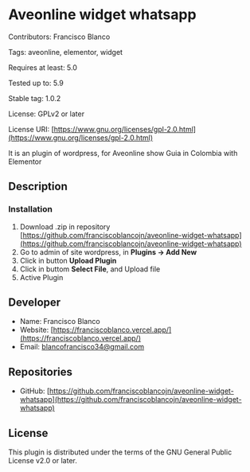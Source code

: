 # Aveonline widget whatsapp
 
Contributors: Francisco Blanco

Tags: aveonline, elementor, widget

Requires at least: 5.0

Tested up to: 5.9

Stable tag:  1.0.2

License: GPLv2 or later

License URI: [https://www.gnu.org/licenses/gpl-2.0.html](https://www.gnu.org/licenses/gpl-2.0.html)

It is an plugin of wordpress, for Aveonline show Guia in Colombia with Elementor

## Description

### Installation

1. Download .zip in repository [https://github.com/franciscoblancojn/aveonline-widget-whatsapp](https://github.com/franciscoblancojn/aveonline-widget-whatsapp)
2. Go to admin of site wordpress, in __Plugins -> Add New__
3. Click in button __Upload Plugin__
4. Click in buttom __Select File__, and Upload file
5. Active Plugin


## Developer

* Name: Francisco Blanco
* Website: [https://franciscoblanco.vercel.app/](https://franciscoblanco.vercel.app/)
* Email: blancofrancisco34@gmail.com

## Repositories

* GitHub: [https://github.com/franciscoblancojn/aveonline-widget-whatsapp](https://github.com/franciscoblancojn/aveonline-widget-whatsapp)
## License
This plugin is distributed under the terms of the GNU General Public License v2.0 or later.






